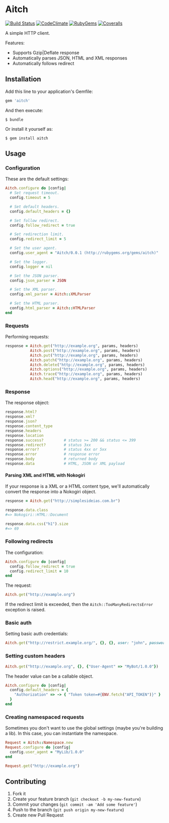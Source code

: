 # Aitch

[![Build Status](https://travis-ci.org/fnando/aitch.png)](https://travis-ci.org/fnando/aitch)
[![CodeClimate](https://codeclimate.com/github/fnando/aitch.png)](https://codeclimate.com/github/fnando/aitch/)
[![RubyGems](https://badge.fury.io/rb/aitch.png)](https://rubygems.org/gems/aitch)
[![Coveralls](https://coveralls.io/repos/fnando/aitch/badge.png?branch=master)](https://coveralls.io/r/fnando/aitch)

A simple HTTP client.

Features:

* Supports Gzip|Deflate response
* Automatically parses JSON, HTML and XML responses
* Automatically follows redirect

## Installation

Add this line to your application's Gemfile:

```ruby
gem 'aitch'
```

And then execute:

    $ bundle

Or install it yourself as:

    $ gem install aitch

## Usage

### Configuration

These are the default settings:

```ruby
Aitch.configure do |config|
  # Set request timeout.
  config.timeout = 5

  # Set default headers.
  config.default_headers = {}

  # Set follow redirect.
  config.follow_redirect = true

  # Set redirection limit.
  config.redirect_limit = 5

  # Set the user agent.
  config.user_agent = "Aitch/0.0.1 (http://rubygems.org/gems/aitch)"

  # Set the logger.
  config.logger = nil

  # Set the JSON parser.
  config.json_parser = JSON

  # Set the XML parser.
  config.xml_parser = Aitch::XMLParser

  # Set the HTML parser.
  config.html_parser = Aitch::HTMLParser
end
```

### Requests

Performing requests:

```ruby
response = Aitch.get("http://example.org", params, headers)
           Aitch.post("http://example.org", params, headers)
           Aitch.put("http://example.org", params, headers)
           Aitch.patch("http://example.org", params, headers)
           Aitch.delete("http://example.org", params, headers)
           Aitch.options("http://example.org", params, headers)
           Aitch.trace("http://example.org", params, headers)
           Aitch.head("http://example.org", params, headers)
```

### Response

The response object:

```ruby
response.html?
response.xml?
response.json?
response.content_type
response.headers
response.location
response.success?         # status >= 200 && status <= 399
response.redirect?        # status 3xx
response.error?           # status 4xx or 5xx
response.error            # response error
response.body             # returned body
response.data             # HTML, JSON or XML payload
```

#### Parsing XML and HTML with Nokogiri

If your response is a XML or a HTML content type, we'll automatically convert the response into a Nokogiri object.

```ruby
response = Aitch.get("http://simplesideias.com.br")

response.data.class
#=> Nokogiri::HTML::Document

response.data.css("h1").size
#=> 69
```

### Following redirects

The configuration:

```ruby
Aitch.configure do |config|
  config.follow_redirect = true
  config.redirect_limit = 10
end
```

The request:

```ruby
Aitch.get("http://example.org")
```

If the redirect limit is exceeded, then the `Aitch::TooManyRedirectsError` exception
is raised.

### Basic auth

Setting basic auth credentials:

```ruby
Aitch.get("http://restrict.example.org/", {}, {}, user: "john", password: "test")
```

### Setting custom headers

```ruby
Aitch.get("http://example.org", {}, {"User-Agent" => "MyBot/1.0.0"})
```

The header value can be a callable object.

```ruby
Aitch.configure do |config|
  config.default_headers = {
    "Authorization" => -> { "Token token=#{ENV.fetch("API_TOKEN")}" }
  }
end
```

### Creating namespaced requests

Sometimes you don't want to use the global settings (maybe you're building a
lib). In this case, you can instantiate the namespace.

```ruby
Request = Aitch::Namespace.new
Request.configure do |config|
  config.user_agent = "MyLib/1.0.0"
end

Request.get("http://example.org")
```

## Contributing

1. Fork it
2. Create your feature branch (`git checkout -b my-new-feature`)
3. Commit your changes (`git commit -am 'Add some feature'`)
4. Push to the branch (`git push origin my-new-feature`)
5. Create new Pull Request
